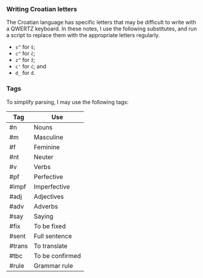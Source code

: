 ### Writing Croatian letters

The Croatian language has specific letters that may be difficult to write with a QWERTZ keyboard. In these notes, I use the following substitutes, and run a script to replace them with the appropriate letters regularly.

- `s^` for `š`;
- `c^` for `č`;
- `z^` for `ž`;
- `c'` for `ć`; and
- `d_` for `đ`.

### Tags

To simplify parsing, I may use the following tags:

| Tag    | Use             |
| ------ | --------------- |
| #n     | Nouns           |
| #m     | Masculine       |
| #f     | Feminine        |
| #nt    | Neuter          |
| #v     | Verbs           |
| #pf    | Perfective      |
| #impf  | Imperfective    |
| #adj   | Adjectives      |
| #adv   | Adverbs         |
| #say   | Saying          |
| #fix   | To be fixed     |
| #sent  | Full sentence   |
| #trans | To translate    |
| #tbc   | To be confirmed |
| #rule  | Grammar rule    | 
